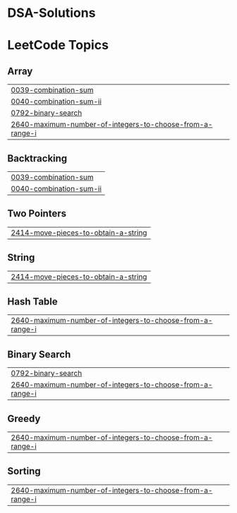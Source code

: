 # DSA-Solutions
<!---LeetCode Topics Start-->
# LeetCode Topics
## Array
|  |
| ------- |
| [0039-combination-sum](https://github.com/krithi8028/DSA-Solutions/tree/master/0039-combination-sum) |
| [0040-combination-sum-ii](https://github.com/krithi8028/DSA-Solutions/tree/master/0040-combination-sum-ii) |
| [0792-binary-search](https://github.com/krithi8028/DSA-Solutions/tree/master/0792-binary-search) |
| [2640-maximum-number-of-integers-to-choose-from-a-range-i](https://github.com/krithi8028/DSA-Solutions/tree/master/2640-maximum-number-of-integers-to-choose-from-a-range-i) |
## Backtracking
|  |
| ------- |
| [0039-combination-sum](https://github.com/krithi8028/DSA-Solutions/tree/master/0039-combination-sum) |
| [0040-combination-sum-ii](https://github.com/krithi8028/DSA-Solutions/tree/master/0040-combination-sum-ii) |
## Two Pointers
|  |
| ------- |
| [2414-move-pieces-to-obtain-a-string](https://github.com/krithi8028/DSA-Solutions/tree/master/2414-move-pieces-to-obtain-a-string) |
## String
|  |
| ------- |
| [2414-move-pieces-to-obtain-a-string](https://github.com/krithi8028/DSA-Solutions/tree/master/2414-move-pieces-to-obtain-a-string) |
## Hash Table
|  |
| ------- |
| [2640-maximum-number-of-integers-to-choose-from-a-range-i](https://github.com/krithi8028/DSA-Solutions/tree/master/2640-maximum-number-of-integers-to-choose-from-a-range-i) |
## Binary Search
|  |
| ------- |
| [0792-binary-search](https://github.com/krithi8028/DSA-Solutions/tree/master/0792-binary-search) |
| [2640-maximum-number-of-integers-to-choose-from-a-range-i](https://github.com/krithi8028/DSA-Solutions/tree/master/2640-maximum-number-of-integers-to-choose-from-a-range-i) |
## Greedy
|  |
| ------- |
| [2640-maximum-number-of-integers-to-choose-from-a-range-i](https://github.com/krithi8028/DSA-Solutions/tree/master/2640-maximum-number-of-integers-to-choose-from-a-range-i) |
## Sorting
|  |
| ------- |
| [2640-maximum-number-of-integers-to-choose-from-a-range-i](https://github.com/krithi8028/DSA-Solutions/tree/master/2640-maximum-number-of-integers-to-choose-from-a-range-i) |
<!---LeetCode Topics End-->